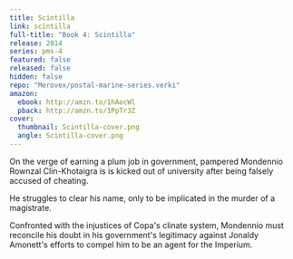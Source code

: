 ```yaml
---
title: Scintilla
link: scintilla
full-title: "Book 4: Scintilla"
release: 2014
series: pms-4
featured: false
released: false
hidden: false
repo: "Merovex/postal-marine-series.verki"
amazon:
  ebook: http://amzn.to/1hAocWl
  pback: http://amzn.to/1PpTr3Z
cover:
  thumbnail: Scintilla-cover.png
  angle: Scintilla-cover.png
---
```


On the verge of earning a plum job in government, pampered Mondennio Rownzal Clin-Khotaigra is is kicked out of university after being falsely accused of cheating.

He struggles to clear his name, only to be implicated in the murder of a magistrate.

Confronted with the injustices of Copa's clinate system, Mondennio must reconcile his doubt in his government's legitimacy against Jonaldy Amonett's efforts to compel him to be an agent for the Imperium.
